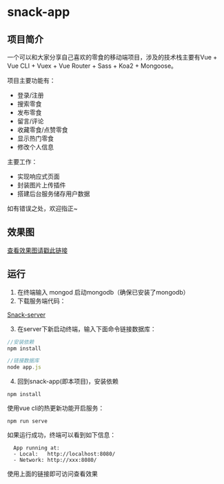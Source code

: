 # snack-app

## 项目简介
一个可以和大家分享自己喜欢的零食的移动端项目，涉及的技术栈主要有Vue + Vue CLI + Vuex + Vue Router + Sass + Koa2 + Mongoose。

项目主要功能有：
- 登录/注册
- 搜索零食
- 发布零食
- 留言/评论
- 收藏零食/点赞零食
- 显示热门零食
- 修改个人信息

主要工作：
- 实现响应式页面
- 封装图片上传插件
- 搭建后台服务储存用户数据

如有错误之处，欢迎指正~

## 效果图
[查看效果图请戳此链接](https://6fa.github.io/#snacks)

## 运行
1. 在终端输入 mongod 启动mongodb（确保已安装了mongodb）
2. 下载服务端代码：

[Snack-server](https://github.com/6fa/Snack-Server)

3. 在server下新启动终端，输入下面命令链接数据库：
```javascript
//安装依赖
npm install

//链接数据库
node app.js
```

4. 回到snack-app(即本项目)，安装依赖
```
npm install
```

使用vue cli的热更新功能开启服务：
```
npm run serve
```

如果运行成功，终端可以看到如下信息：
```
  App running at:
  - Local:   http://localhost:8080/
  - Network: http://xxx:8080/
```

使用上面的链接即可访问查看效果

